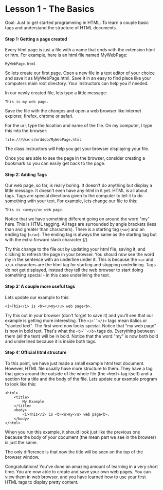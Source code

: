 Lesson 1 - The Basics
=====================

Goal:  Just to get started programming in HTML. To learn a couple basic tags and understand the structure of HTML documents.


#### Step 1:  Getting a page created

Every html page is just a file with a name that ends with the extension html or htm.  For example, here is an html file named MyWebPage:

	MyWebPage.html
	
So lets create our first page.  Open a new file in a text editor of your choice and save it as MyWebPage.html.  Save it in an easy to find place like your computers main root directory.  Your instructors can help you if needed.

In our newly created file, lets type a little message:


	This is my web page.
	
Save the file with the changes and open a web browser like internet explorer, firefox, chrome or safari.

For the url, type the location and name of the file.  On my computer, I type this into the browser:

	file:///Users/mrddqb/MyWebPage.html
	
The class instructors will help you get your browser displaying your file.

Once you are able to see the page in the browser, consider creating a bookmark so you can easily get back to the page.  

#### Step 2:  Adding Tags

Our web page, so far, is really boring.  It doesn't do anything but display a little message.  It doesn't even have any html in it yet.  HTML is all about tags.  Tags are special directions given to the computer to tell it to do something with your text.  For example, lets change our file to this:

	This is <u>my</u> web page.
	
Notice that we have something different going on around the word "my" here.  This is HTML tagging.  All tags are surrounded by angle brackets (less than and greater than characters).  There is a starting tag (`<u>`) and an ending tag (`</u>`).  The ending tag is always the same as the starting tag but with the extra forward slash character (/).

Try this change to the file out by updating your html file, saving it, and clicking to refresh the page in your browser.  You should now see the word my in the sentence with an underline under it.  This is because the `<u>` and `</u>` characters are the html tag for starting and stopping underlining.  Tags do not get displayed, instead they tell the web browser to start doing something special - in this case underlining the text.


#### Step 3:  A couple more useful tags

Lets update our example to this:

	<i>This</i> is <b><u>my</u> web page<b>.

Try this out in your browser (don't forget to save it) and you'll see that our example is getting more interesting.  The `<i>``</i>` tags mean italics or "slanted text".  The first word now looks special.  Notice that "my web page" is now in bold text. That's what the `<b>``</b>` tags do.  Everything between them (all the text) will be in bold.  Notice that the word "my" is now both bold and underlined because it is inside both tags.


#### Step 4:  Official html structure

To this point, we have just made a small example html text document.  However, HTML file usually have more structure to them.  They have a tag that goes around the outside of the whole file (the `<html>` tag itself) and a section for a title and the body of the file.  Lets update our example program to look like this:

	<html>
		<title>
			My Example
		</title>
		<body>
			<i>This</i> is <b><u>my</u> web page<b>.
		</body>
	</html>

When you run this example, it should look just like the previous one because the body of your document (the mean part we see in the browser) is just the same.

The only difference is that now the title will be seen on the top of the browser window.


Congratulations!  You've done an amazing amount of learning in a very short time.  You are now able to create and save your own web pages.  You can view them in web browser, and you have learned how to use your first HTML tags to display pretty content.
